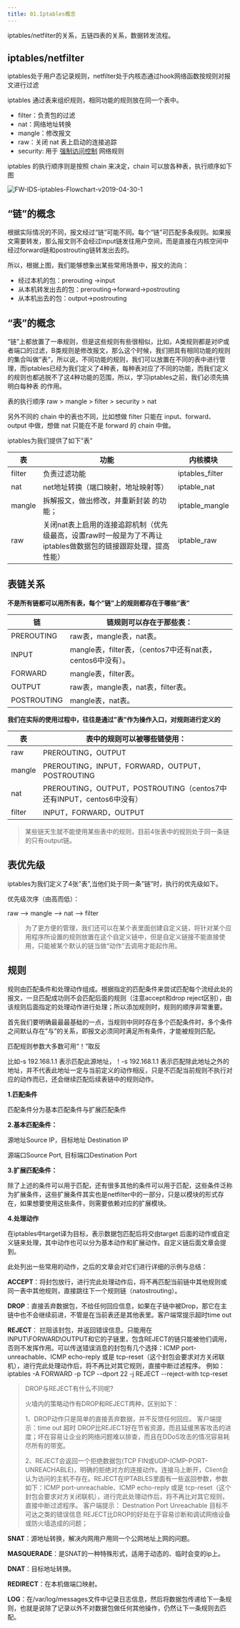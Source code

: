 ```yaml
---
title: 01.Iptables概念
---
```


iptables/netfilter的关系，五链四表的关系，数据转发流程。

<!--more-->

## iptables/netfilter

iptables处于用户态记录规则，netfilter处于内核态通过hook网络函数按规则对报文进行过滤

iptables 通过表来组织规则，相同功能的规则放在同一个表中。

- filter：负责包的过滤 
- nat：网络地址转换 
- mangle：修改报文 
- raw：关闭 nat 表上启动的连接追踪 
- security:  用于 [强制访问控制](https://wiki.archlinux.org/index.php/Security#Mandatory_access_control) 网络规则

iptables 的执行顺序则是按照 chain 来决定，chain 可以放各种表，执行顺序如下图

![FW-IDS-iptables-Flowchart-v2019-04-30-1](https://image-fusice.oss-cn-hangzhou.aliyuncs.com/image/https/zjj2wry.github.io/images/2021.09.26-22:43:40-iptables.png)

## “链”的概念



根据实际情况的不同，报文经过“链”可能不同。每个“链”可匹配多条规则。如果报文需要转发，那么报文则不会经过input链发往用户空间，而是直接在内核空间中经过forward链和postrouting链转发出去的。

所以，根据上图，我们能够想象出某些常用场景中，报文的流向：

- 经过本机的包：prerouting ->input
- 从本机转发出去的包：prerouting->forward->postrouting
- 从本机出去的包：output->postrouting

## “表”的概念

“链”上都放置了一串规则，但是这些规则有些很相似，比如，A类规则都是对IP或者端口的过滤，B类规则是修改报文，那么这个时候，我们把具有相同功能的规则的集合叫做”表”，所以说，不同功能的规则，我们可以放置在不同的表中进行管理，而iptables已经为我们定义了4种表，每种表对应了不同的功能，而我们定义的规则也都逃脱不了这4种功能的范围，所以，学习iptables之前，我们必须先搞明白每种表 的作用。

表的执行顺序 raw > mangle > filter > security > nat

另外不同的 chain 中的表也不同，比如想做 filter 只能在 input、forward、output 中做，想做 nat 只能在不是 forward 的 chain 中做。

iptables为我们提供了如下”表”

| 表       | 功能     | 内核模块       |
| -------- | --------| ------------- |
| filter | 负责过滤功能                    | iptables_filter |
| nat    | net地址转换（端口映射，地址映射等） |   iptable_nat     |
| mangle | 拆解报文，做出修改，并重新封装 的功能； |   iptable_mangle  |
| raw    | 关闭nat表上启用的连接追踪机制（优先级最高，设置raw时一般是为了不再让iptables做数据包的链接跟踪处理，提高性能）       | iptable_raw     |

## 表链关系

**不是所有链都可以用所有表，每个”链”上的规则都存在于哪些”表”**

|链|链规则可以存在于那些表：|
|-|-|
|PREROUTING  |raw表，mangle表，nat表。|
|INPUT      |mangle表，filter表，（centos7中还有nat表，centos6中没有）。|
|FORWARD  |  mangle表，filter表。|
|OUTPUT  | raw表，mangle表，nat表，filter表。 |
|POSTROUTING | mangle表，nat表。|

**我们在实际的使用过程中，往往是通过”表”作为操作入口，对规则进行定义的**

|表|表中的规则可以被哪些链使用：|
|-|-|
|raw  | PREROUTING，OUTPUT|
|mangle|  PREROUTING，INPUT，FORWARD，OUTPUT，POSTROUTING|
|nat |  PREROUTING，OUTPUT，POSTROUTING（centos7中还有INPUT，centos6中没有）|
|filter | INPUT，FORWARD，OUTPUT|

> 某些链天生就不能使用某些表中的规则，目前4张表中的规则处于同一条链的只有output链。

## 表优先级

iptables为我们定义了4张”表”,当他们处于同一条”链”时，执行的优先级如下。

优先级次序（由高而低）：

raw –> mangle –> nat –> filter

> 为了更方便的管理，我们还可以在某个表里面创建自定义链，将针对某个应用程序所设置的规则放置在这个自定义链中，但是自定义链接不能直接使用，只能被某个默认的链当做“动作”去调用才能起作用。

## 规则

规则由匹配条件和处理动作组成。根据指定的匹配条件来尝试匹配每个流经此处的报文，一旦匹配成功则不会匹配后面的规则（注意accept和drop reject区别），由该规则后面指定的处理动作进行处理；所以添加规则时，规则的顺序非常重要。

首先我们要明确最最最基础的一点，当规则中同时存在多个匹配条件时，多个条件之间默认存在”与”的关系，即报文必须同时满足所有条件，才能被规则匹配。

匹配规则参数大多数可用“！”取反

比如-s 192.168.1.1 表示匹配此源地址，！-s 192.168.1.1 表示匹配除此地址之外的地址，并不代表此地址一定与当前定义的动作相反，只是不匹配当前规则不执行对应的动作而已，还会继续匹配后续表链中的规则动作。



**1.匹配条件**

匹配条件分为基本匹配条件与扩展匹配条件

**2.基本匹配条件：**

源地址Source IP，目标地址 Destination IP

源端口Source Port, 目标端口Destination Port

**3.扩展匹配条件：**

除了上述的条件可以用于匹配，还有很多其他的条件可以用于匹配，这些条件泛称为扩展条件，这些扩展条件其实也是netfilter中的一部分，只是以模块的形式存在，如果想要使用这些条件，则需要依赖对应的扩展模块。

**4.处理动作**

在iptables中target译为目标，表示数据包匹配后将交由target 后面的动作或自定义链来处理，其中动作也可以分为基本动作和扩展动作。自定义链后面文章会提到。

此处列出一些常用的动作，之后的文章会对它们进行详细的示例与总结：

**ACCEPT**：将封包放行，进行完此处理动作后，将不再匹配当前链中其他规则或同一表中其他规则，直接跳往下一个规则链（natostrouting）。

**DROP**：直接丢弃数据包，不给任何回应信息，如果在子链中被Drop，那它在主链中也不会继续前进，不管是在当前表还是其他表里。客户端常提示超时time out

**REJECT**： 拦阻该封包，并返回错误信息。只能用在INPUT\FORWARD\OUTPUT和它的子链里，包含REJECT的链只能被他们调用，否则不发挥作用。可以传送错误消息的封包有几个选择：ICMP port-unreachable、ICMP echo-reply 或是 tcp-reset（这个封包会要求对方关闭联机），进行完此处理动作后，将不再比对其它规则，直接中断过滤程序。 例如：iptables -A FORWARD -p TCP --dport 22 -j REJECT --reject-with tcp-reset

>DROP与REJECT有什么不同呢? 
>
>火墙内的策略动作有DROP和REJECT两种，区别如下：
>
>1、DROP动作只是简单的直接丢弃数据，并不反馈任何回应。
>	客户端提示：time out 超时
>	DROP比REJECT好在节省资源，而且延缓黑客攻击的进度；坏在容易让企业的网络问题难以排查，而且在DDoS攻击的情况容易耗尽所有的带宽。
>
>2、REJECT会返回一个拒绝数据包(TCP FIN或UDP-ICMP-PORT-UNREACHABLE)，明确的拒绝对方的连接动作。连接马上断开，Client会认为访问的主机不存在。REJECT在IPTABLES里面有一些返回参数，参数如下：ICMP port-unreachable、ICMP echo-reply 或是 tcp-reset（这个封包会要求对方关闭联机），进行完此处理动作后，将不再比对其它规则，直接中断过滤程序。
>	客户端提示： Destnation Port Unreachable 目标不可达之类的错误信息
>	REJECT比DROP的好处在于容易诊断和调试网络设备或防火墙造成的问题；

**SNAT**：源地址转换，解决内网用户用同一个公网地址上网的问题。

**MASQUERADE**：是SNAT的一种特殊形式，适用于动态的、临时会变的ip上。

**DNAT**：目标地址转换。

**REDIRECT**：在本机做端口映射。

**LOG**：在/var/log/messages文件中记录日志信息，然后将数据包传递给下一条规则，也就是说除了记录以外不对数据包做任何其他操作，仍然让下一条规则去匹配。